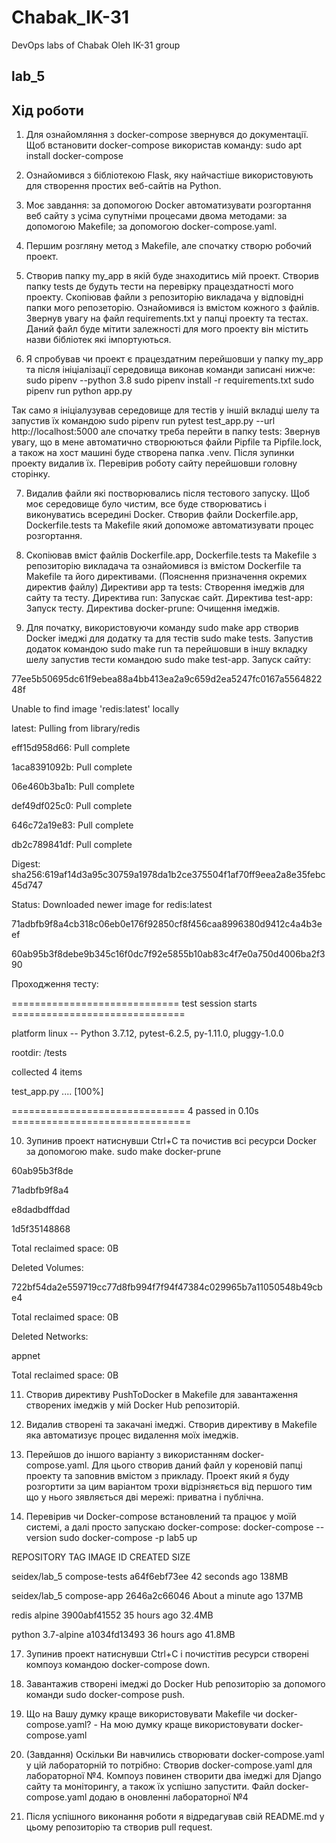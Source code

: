 # Chabak_IK-31  
DevOps labs of Chabak Oleh IK-31 group  
## lab_5


## Хід роботи  

1. Для ознайомляння з docker-compose звернувся до документації.
Щоб встановити docker-compose використав команду:
sudo apt install docker-compose

2. Ознайомився з бібліотекою Flask, яку найчастіше використовують для створення простих веб-сайтів на Python.

3. Моє завдання: за допомогою Docker автоматизувати розгортання веб сайту з усіма супутніми процесами двома методами:
за допомогою Makefile;
за допомогою docker-compose.yaml.

4. Першим розгляну метод з Makefile, але спочатку створю робочий проект.

5. Створив папку my_app в якій буде знаходитись мій проект. Створив папку tests де будуть тести на перевірку працездатності мого проекту.
Скопіював файли з репозиторію викладача у відповідні папки мого репозеторію.
Ознайомився із вмістом кожного з файлів. Звернув увагу на файл requirements.txt у папці проекту та тестах.
Даний файл буде мітити залежності для мого проекту він містить назви бібліотек які імпортуються.

6. Я спробував чи проект є працездатним перейшовши у папку my_app та після ініціалізації середовища виконав команди записані нижче:
sudo pipenv --python 3.8
sudo pipenv install -r requirements.txt
sudo pipenv run python app.py

Так само я ініціалузував середовище для тестів у іншій вкладці шелу та запустив їх командою sudo pipenv run pytest test_app.py --url http://localhost:5000 але спочатку треба перейти в папку tests:
Звернув увагу, що в мене автоматично створюються файли Pipfile та Pipfile.lock, а також на хост машині буде створена папка .venv. Після зупинки проекту видалив їх.
Перевірив роботу сайту перейшовши головну сторінку.

7. Видалив файли які постворювались після тестового запуску.
Щоб моє середовище було чистим, все буде створюватись і виконуватись всередині Docker. Створив файли Dockerfile.app, Dockerfile.tests та Makefile який допоможе автоматизувати процес розгортання.
8. Скопіював вміст файлів Dockerfile.app, Dockerfile.tests та Makefile з репозиторію викладача та ознайомився із вмістом Dockerfile та Makefile та його директивами.
(Пояснення призначення окремих директив файлу) Директиви app та tests: Створення імеджів для сайту та тесту. Директива run: Запускає сайт. Директива test-app: Запуск тесту. Директива docker-prune: Очищення імеджів.

9. Для початку, використовуючи команду sudo make app створив Docker імеджі для додатку та для тестів sudo make tests.
Запустив додаток командою sudo make run та перейшовши в іншу вкладку шелу запустив тести командою sudo make test-app.
Запуск сайту:

77ee5b50695dc61f9ebea88a4bb413ea2a9c659d2ea5247fc0167a556482248f

Unable to find image 'redis:latest' locally

latest: Pulling from library/redis

eff15d958d66: Pull complete 

1aca8391092b: Pull complete 

06e460b3ba1b: Pull complete 

def49df025c0: Pull complete 

646c72a19e83: Pull complete 

db2c789841df: Pull complete 

Digest: sha256:619af14d3a95c30759a1978da1b2ce375504f1af70ff9eea2a8e35febc45d747

Status: Downloaded newer image for redis:latest

71adbfb9f8a4cb318c06eb0e176f92850cf8f456caa8996380d9412c4a4b3eef

60ab95b3f8debe9b345c16f0dc7f92e5855b10ab83c4f7e0a750d4006ba2f390


Проходження тесту:

============================= test session starts ==============================

platform linux -- Python 3.7.12, pytest-6.2.5, py-1.11.0, pluggy-1.0.0

rootdir: /tests

collected 4 items



test_app.py ....                                                         [100%]



============================== 4 passed in 0.10s ===============================

10. Зупинив проект натиснувши Ctrl+C та почистив всі ресурси Docker за допомогою make.
sudo make docker-prune

60ab95b3f8de

71adbfb9f8a4

e8dadbdffdad

1d5f35148868

Total reclaimed space: 0B

Deleted Volumes:

722bf54da2e559719cc77d8fb994f7f94f47384c029965b7a11050548b49cbe4



Total reclaimed space: 0B

Deleted Networks:

appnet



Total reclaimed space: 0B

11. Створив директиву PushToDocker в Makefile для завантаження створених імеджів у мій Docker Hub репозиторій.

12. Видалив створені та закачані імеджі. Створив директиву в Makefile яка автоматизує процес видалення моїх імеджів.

13. Перейшов до іншого варіанту з використанням docker-compose.yaml. Для цього створив даний файл у кореновій папці проекту та заповнив вмістом з прикладу.
Проект який я буду розгортити за цим варіантом трохи відрізняється від першого тим що у нього зявляється дві мережі: приватна і публічна.

14. Перевірив чи Docker-compose встановлений та працює у моїй системі, а далі просто запускаю docker-compose:
docker-compose --version
sudo docker-compose -p lab5 up

REPOSITORY            TAG             IMAGE ID       CREATED              SIZE

seidex/lab_5          compose-tests   a64f6ebf73ee   42 seconds ago       138MB

seidex/lab_5          compose-app     2646a2c66046   About a minute ago   137MB

redis                 alpine          3900abf41552   35 hours ago         32.4MB

python                3.7-alpine      a1034fd13493   36 hours ago         41.8MB

17. Зупинив проект натиснувши Ctrl+C і почистітив ресурси створені компоуз командою docker-compose down.

18. Завантажив створені імеджі до Docker Hub репозиторію за допомого команди sudo docker-compose push.

19. Що на Вашу думку краще використовувати Makefile чи docker-compose.yaml? - На мою думку краще використовувати docker-compose.yaml

20. (Завдання) Оскільки Ви навчились створювати docker-compose.yaml у цій лабораторній то потрібно:
Cтворив docker-compose.yaml для лабораторної №4.
Компоуз повинен створити два імеджі для Django сайту та моніторингу, а також їх успішно запустити. Файл docker-compose.yaml додаю в оновленні лабораторної №4

21. Після успішного виконання роботи я відредагував свій README.md у цьому репозиторію та створив pull request.